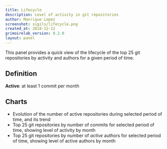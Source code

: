 ```yaml
---
title: Lifecycle
description: Level of activity in git repositories
author: Manrique Lopez
screenshot: sigils/lifecycle.png
created_at: 2018-12-12
grimoirelab_version: 0.2.0
layout: panel
---
```


This panel provides a quick view of the lifecycle of the top 25 git repositories by activity and authors for a given period of time.

## Definition

**Active**: at least 1 commit per month

## Charts

* Evolution of the number of active repositories during selected period of time, and its trend
* Top 25 git repositories by number of commits for selected period of time, showing level of activity by month
* Top 25 git repositories by number of *active* authors for selected period of time, showing level of active authors by month
